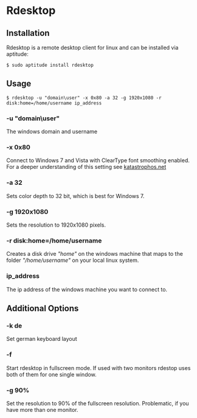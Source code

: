 Rdesktop
========

Installation
------------

Rdesktop is a remote desktop client for linux and can be installed via aptitude:

    $ sudo aptitude install rdesktop

Usage
-----

    $ rdesktop -u "domain\user" -x 0x80 -a 32 -g 1920x1080 -r disk:home=/home/username ip_address

### -u "domain\user"

The windows domain and username

### -x 0x80

Connect to Windows 7 and Vista with ClearType font smoothing enabled. For a deeper understanding of this setting see [katastrophos.net](https://katastrophos.net/andre/blog/2008/03/10/rdesktop-connect-to-windows-vista-with-cleartype-font-smoothing-enabled/)

### -a 32

Sets color depth to 32 bit, which is best for Windows 7.

### -g 1920x1080

Sets the resolution to 1920x1080 pixels.

### -r disk:home=/home/username

Creates a disk drive *"home"* on the windows machine that maps to the folder *"/home/username"* on your local linux system.

### ip_address

The ip address of the windows machine you want to connect to.


Additional Options
------------------

### -k de

Set german keyboard layout

### -f

Start rdesktop in fullscreen mode. If used with two monitors rdestop uses both of them for one single window.

### -g 90%

Set the resolution to 90% of the fullscreen resolution. Problematic, if you have more than one monitor.

